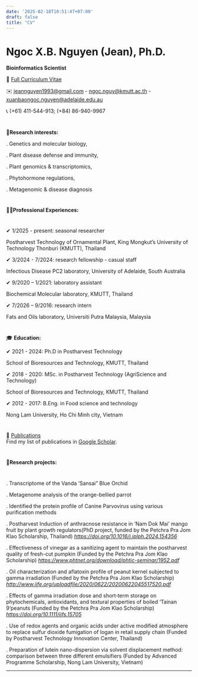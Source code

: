 ```yaml
---
date: '2025-02-18T10:51:47+07:00'
draft: false
title: "CV"
---
```


#    Ngoc X.B. Nguyen (Jean), Ph.D.
 **Bioinformatics Scientist**

🔎 [Full Curriculum Vitae](https://ngoc-xb-nguyen.github.io/mysite/files/CV_2025.pdf)



✉️ jeannguyen1993@gmail.com - ngoc.nguy@kmutt.ac.th - 
xuanbaongoc.nguyen@adelaide.edu.au

📞 (+61) 411-544-913; (+84) 86-940-9967
#
🔬**Research interests:**

. Genetics and molecular biology,

. Plant disease defense and immunity,

. Plant genomics & transcriptomics,

. Phytohormone regulations,

. Metagenomic & disease diagnosis
# 
👩‍💼**Professional Experiences:**
#
✔ 1/2025 - present: seasonal researcher

Postharvest Technology of Ornamental Plant, King Mongkut’s University of Technology Thonburi (KMUTT), Thailand

✔ 3/2024 - 7/2024: research fellowship - casual staff

Infectious Disease PC2 laboratory, University of Adelaide, South Australia

✔ 9/2020 – 1/2021: laboratory assistant

Biochemical Molecular laboratory, KMUTT, Thailand

✔ 7/2026 – 9/2016: research intern

Fats and Oils laboratory, Universiti Putra Malaysia, Malaysia
#
🎓 **Education:**

✔ 2021 - 2024: Ph.D in Postharvest Technology

School of Bioresources and Technology, KMUTT, Thailand

✔ 2018 - 2020: MSc. in Postharvest Technology (AgriScience and Technology)

School of Bioresources and Technology, KMUTT, Thailand

✔ 2012 - 2017: B.Eng. in Food science and technology

Nong Lam University, Ho Chi Minh city, Vietnam
#
🔎 [Publications](https://scholar.google.com/citations?user=kUjOJhMAAAAJ&hl=vi)  
Find my list of publications in [Google Scholar](https://scholar.google.com/citations?user=kUjOJhMAAAAJ&hl=vi).
#
🔬**Research projects:**
#
. Transcriptome of the Vanda ‘Sansai” Blue Orchid

. Metagenome analysis of the orange-bellied parrot

. Identified the protein profile of Canine Parvovirus using various purification methods

. Postharvest Induction of anthracnose resistance in ‘Nam Dok Mai’ mango fruit by plant growth regulators(PhD project, funded by the
Petchra Pra Jom Klao Scholarship, Thailand) *https://doi.org/10.1016/j.jplph.2024.154356* 

. Effectiveness of vinegar as a sanitizing agent to maintain the postharvest quality of fresh-cut pumpkin (Funded by the Petchra
Pra Jom Klao Scholarship) *https://www.phtnet.org/download/phtic-seminar/1952.pdf*

. Oil characterization and aflatoxin profile of peanut kernel subjected to gamma irradiation (Funded by the Petchra Pra Jom Klao
Scholarship) *http://www.ijfe.org/uploadfile/2020/0622/20200622045517520.pdf*

. Effects of gamma irradiation dose and short‐term storage on phytochemicals, antioxidants, and textural properties of boiled
‘Tainan 9’peanuts (Funded by the Petchra Pra Jom Klao Scholarship) *https://doi.org/10.1111/ijfs.15705* 

. Use of redox agents and organic acids under active modified atmosphere to replace sulfur dioxide fumigation of logan in retail
supply chain (Funded by Postharvest Technology Innovation Center, Thailand)

. Preparation of lutein nano-dispersion via solvent displacement method: comparison between three different emulsifiers (Funded
by Advanced Programme Scholarship, Nong Lam University, Vietnam)





---